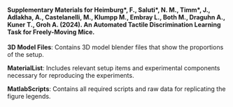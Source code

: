 #### Supplementary Materials for Heimburg*, F., Saluti*, N. M., Timm*, J., Adlakha, A., Castelanelli, M., Klumpp M., Embray L., Both M., Draguhn A., Kuner T., Groh A. (2024). An Automated Tactile Discrimination Learning Task for Freely-Moving Mice.

**3D Model Files**: Contains 3D model blender files that show the proportions of the setup.

**MaterialList**: Includes relevant setup items and experimental components necessary for reproducing the experiments.

**MatlabScripts**: Contains all required scripts and raw data for replicating the figure legends.
